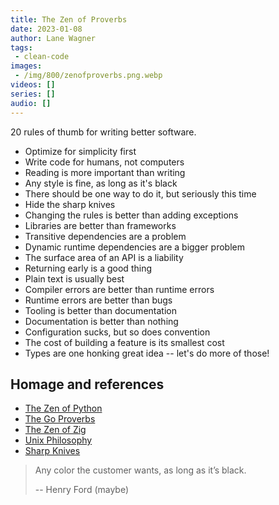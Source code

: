 ```yaml
---
title: The Zen of Proverbs
date: 2023-01-08
author: Lane Wagner
tags:
 - clean-code
images:
 - /img/800/zenofproverbs.png.webp
videos: []
series: []
audio: []
---
```


20 rules of thumb for writing better software.

* Optimize for simplicity first
* Write code for humans, not computers
* Reading is more important than writing
* Any style is fine, as long as it's black
* There should be one way to do it, but seriously this time
* Hide the sharp knives
* Changing the rules is better than adding exceptions
* Libraries are better than frameworks
* Transitive dependencies are a problem
* Dynamic runtime dependencies are a bigger problem
* The surface area of an API is a liability
* Returning early is a good thing
* Plain text is usually best
* Compiler errors are better than runtime errors
* Runtime errors are better than bugs
* Tooling is better than documentation
* Documentation is better than nothing
* Configuration sucks, but so does convention
* The cost of building a feature is its smallest cost
* Types are one honking great idea -- let's do more of those!

## Homage and references

* [The Zen of Python](https://peps.python.org/pep-0020/)
* [The Go Proverbs](https://go-proverbs.github.io/)
* [The Zen of Zig](https://ziglang.org/documentation/master/#Zen)
* [Unix Philosophy](https://en.wikipedia.org/wiki/Unix_philosophy#Origin)
* [Sharp Knives](https://rubyonrails.org/doctrine#provide-sharp-knives)

> Any color the customer wants, as long as it’s black.
> 
> -- Henry Ford (maybe)
